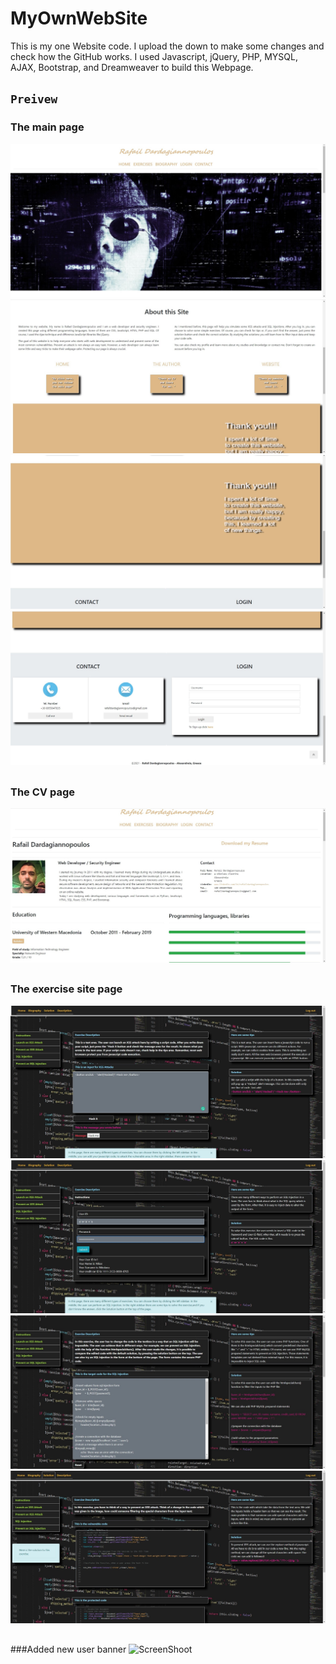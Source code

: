 # MyOwnWebSite
This is my one Website code. I upload the down to make some changes and check how the GitHub works.
I used Javascript, jQuery, PHP, MYSQL, AJAX, Bootstrap, and Dreamweaver to build this Webpage.
###
## `Preivew`
### 
### The main page
![ScreenShot](https://github.com/Rafail1992/MyOwnWebSite/blob/main/1.jpg)
![ScreenShot](https://github.com/Rafail1992/MyOwnWebSite/blob/main/2.jpg)
![ScreenShot](https://github.com/Rafail1992/MyOwnWebSite/blob/main/3.jpg)
![ScreenShot](https://github.com/Rafail1992/MyOwnWebSite/blob/main/4.jpg)
##
### The CV page
![ScreenShot](https://github.com/Rafail1992/MyOwnWebSite/blob/main/5.jpg)
##
### The exercise site page
![ScreenShot](https://github.com/Rafail1992/MyOwnWebSite/blob/main/6.jpg)
![ScreenShot](https://github.com/Rafail1992/MyOwnWebSite/blob/main/7.jpg)
![ScreenShot](https://github.com/Rafail1992/MyOwnWebSite/blob/main/8.jpg)
![ScreenShot](https://github.com/Rafail1992/MyOwnWebSite/blob/main/9.jpg)
##
###Added new user banner
![ScreenShoot](https://github.com/Rafail1992/MyOwnWebSite/blob/main/10.jpg)

